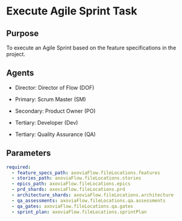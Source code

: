 # Execute Agile Sprint Task

## Purpose

To execute an Agile Sprint based on the feature specifications in the project.

## Agents

- Director: Director of Flow (DOF)

- Primary: Scrum Master (SM)
- Secondary: Product Owner (PO)
- Tertiary: Developer (Dev)
- Tertiary: Quality Assurance (QA)

## Parameters

```yaml
required:
  - feature_specs_path: axoviaFlow.fileLocations.features
  - stories_path: axoviaFlow.fileLocations.stories
  - epics_path: axoviaFlow.fileLocations.epics
  - prd_shards: axoviaFlow.fileLocations.prd
  - architecture_shards: axoviaFlow.fileLocations.architecture
  - qa_assessments: axoviaFlow.fileLocations.qa.assessments
  - qa_gates: axoviaFlow.fileLocations.qa.gates
  - sprint_plan: axoviaFlow.fileLocations.sprintPlan
``` 
